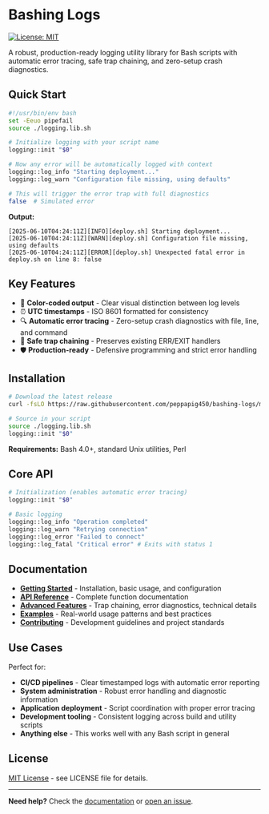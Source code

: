 # Bashing Logs

[![License: MIT](https://img.shields.io/badge/License-MIT-yellow.svg)](./LICENSE)

A robust, production-ready logging utility library for Bash scripts with automatic error tracing, safe trap chaining, and zero-setup crash diagnostics.

## Quick Start

```bash
#!/usr/bin/env bash
set -Eeuo pipefail
source ./logging.lib.sh

# Initialize logging with your script name
logging::init "$0"

# Now any error will be automatically logged with context
logging::log_info "Starting deployment..."
logging::log_warn "Configuration file missing, using defaults"

# This will trigger the error trap with full diagnostics
false  # Simulated error
```

**Output:**

```text
[2025-06-10T04:24:11Z][INFO][deploy.sh] Starting deployment...
[2025-06-10T04:24:11Z][WARN][deploy.sh] Configuration file missing, using defaults
[2025-06-10T04:24:11Z][ERROR][deploy.sh] Unexpected fatal error in deploy.sh on line 8: false
```

## Key Features

- 🎨 **Color-coded output** - Clear visual distinction between log levels
- ⏰ **UTC timestamps** - ISO 8601 formatted for consistency
- 🔍 **Automatic error tracing** - Zero-setup crash diagnostics with file, line, and command
- 🔗 **Safe trap chaining** - Preserves existing ERR/EXIT handlers
- 🛡️ **Production-ready** - Defensive programming and strict error handling

## Installation

```bash
# Download the latest release
curl -fsLO https://raw.githubusercontent.com/peppapig450/bashing-logs/main/logging.lib.sh
```

```bash
# Source in your script
source ./logging.lib.sh
logging::init "$0"
```

**Requirements:** Bash 4.0+, standard Unix utilities, Perl

## Core API

```bash
# Initialization (enables automatic error tracing)
logging::init "$0"

# Basic logging
logging::log_info "Operation completed"
logging::log_warn "Retrying connection"
logging::log_error "Failed to connect"
logging::log_fatal "Critical error" # Exits with status 1
```

## Documentation

- **[Getting Started](docs/getting-started.md)** - Installation, basic usage, and configuration
- **[API Reference](docs/api-reference.md)** - Complete function documentation
- **[Advanced Features](docs/advanced-features.md)** - Trap chaining, error diagnostics, technical details
- **[Examples](docs/examples.md)** - Real-world usage patterns and best practices
- **[Contributing](docs/contributing.md)** - Development guidelines and project standards

## Use Cases

Perfect for:

- **CI/CD pipelines** - Clear timestamped logs with automatic error reporting
- **System administration** - Robust error handling and diagnostic information
- **Application deployment** - Script coordination with proper error tracing
- **Development tooling** - Consistent logging across build and utility scripts
- **Anything else** - This works well with any Bash script in general

## License

[MIT License](./LICENSE) - see LICENSE file for details.

---

**Need help?** Check the [documentation](docs/) or [open an issue](https://github.com/peppapig450/bashing-logs/issues).
